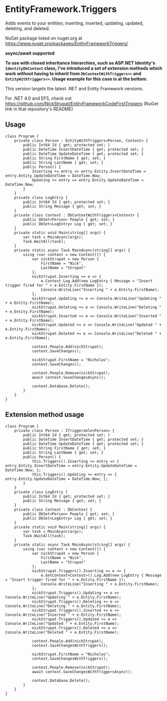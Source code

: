 EntityFramework.Triggers
=======================

Adds events to your entities; inserting, inserted, updating, updated, deleting, and deleted.

NuGet package listed on nuget.org at https://www.nuget.org/packages/EntityFrameworkTriggers/

<strong>async/await supported</strong>

<strong>To use with closed inheritance hierarchies, such as ASP.NET Identity's `IdentityDbContext` class, I've introduced a set of extension methods which work without having to inherit from `DbContextWithTriggers<>` and `EntityWithTriggers<>`. Usage example for this case is at the bottom.</strong>

This version targets the latest .NET and Entity Framework versions.

For .NET 4.0 and EF5, check out https://github.com/NickStrupat/EntityFrameworkCodeFirstTriggers (NuGet link in that repository's README)

## Usage

    class Program {
		private class Person : EntityWithTriggers<Person, Context> {
			public Int64 Id { get; protected set; }
			public DateTime InsertDateTime { get; protected set; }
			public DateTime UpdateDateTime { get; protected set; }
			public String FirstName { get; set; }
			public String LastName { get; set; }
			public Person() {
				Inserting += entry => entry.Entity.InsertDateTime = entry.Entity.UpdateDateTime = DateTime.Now;
				Updating += entry => entry.Entity.UpdateDateTime = DateTime.Now;
			}
		}
		private class LogEntry {
			public Int64 Id { get; protected set; }
			public String Message { get; set; }
		}
		private class Context : DbContextWithTriggers<Context> {
			public DbSet<Person> People { get; set; }
			public DbSet<LogEntry> Log { get; set; }
		}
		private static void Main(string[] args) {
			var task = MainAsync(args);
			Task.WaitAll(task);
		}
		private static async Task MainAsync(string[] args) {
			using (var context = new Context()) {
				var nickStrupat = new Person {
					FirstName = "Nick",
					LastName = "Strupat"
				};
				nickStrupat.Inserting += e => {
					e.Context.Log.Add(new LogEntry { Message = "Insert trigger fired for " + e.Entity.FirstName });
					Console.WriteLine("Inserting " + e.Entity.FirstName);
				};
				nickStrupat.Updating += e => Console.WriteLine("Updating " + e.Entity.FirstName);
				nickStrupat.Deleting += e => Console.WriteLine("Deleting " + e.Entity.FirstName);
				nickStrupat.Inserted += e => Console.WriteLine("Inserted " + e.Entity.FirstName);
				nickStrupat.Updated += e => Console.WriteLine("Updated " + e.Entity.FirstName);
				nickStrupat.Deleted += e => Console.WriteLine("Deleted " + e.Entity.FirstName);

				context.People.Add(nickStrupat);
				context.SaveChanges();

				nickStrupat.FirstName = "Nicholas";
				context.SaveChanges();

				context.People.Remove(nickStrupat);
				await context.SaveChangesAsync();

				context.Database.Delete();
			}
		}
	}

## Extension method usage

	class Program {
		private class Person : ITriggerable<Person> {
			public Int64 Id { get; protected set; }
			public DateTime InsertDateTime { get; protected set; }
			public DateTime UpdateDateTime { get; protected set; }
			public String FirstName { get; set; }
			public String LastName { get; set; }
			public Person() {
				this.Triggers().Inserting += entry => { entry.Entity.InsertDateTime = entry.Entity.UpdateDateTime = DateTime.Now; };
				this.Triggers().Updating += entry => { entry.Entity.UpdateDateTime = DateTime.Now; };
			}
		}
		private class LogEntry {
			public Int64 Id { get; protected set; }
			public String Message { get; set; }
		}
		private class Context : DbContext {
			public DbSet<Person> People { get; set; }
			public DbSet<LogEntry> Log { get; set; }
		}
		private static void Main(string[] args) {
			var task = MainAsync(args);
			Task.WaitAll(task);
		}
		private static async Task MainAsync(string[] args) {
			using (var context = new Context()) {
				var nickStrupat = new Person {
					FirstName = "Nick",
					LastName = "Strupat"
				};
				nickStrupat.Triggers().Inserting += e => {
					e.GetContext<Context>().Log.Add(new LogEntry { Message = "Insert trigger fired for " + e.Entity.FirstName });
					Console.WriteLine("Inserting " + e.Entity.FirstName);
				};
				nickStrupat.Triggers().Updating += e => Console.WriteLine("Updating " + e.Entity.FirstName);
				nickStrupat.Triggers().Deleting += e => Console.WriteLine("Deleting " + e.Entity.FirstName);
				nickStrupat.Triggers().Inserted += e => Console.WriteLine("Inserted " + e.Entity.FirstName);
				nickStrupat.Triggers().Updated += e => Console.WriteLine("Updated " + e.Entity.FirstName);
				nickStrupat.Triggers().Deleted += e => Console.WriteLine("Deleted " + e.Entity.FirstName);

				context.People.Add(nickStrupat);
				context.SaveChangesWithTriggers();

				nickStrupat.FirstName = "Nicholas";
				context.SaveChangesWithTriggers();

				context.People.Remove(nickStrupat);
				await context.SaveChangesWithTriggersAsync();

				context.Database.Delete();
			}
		}
	}
